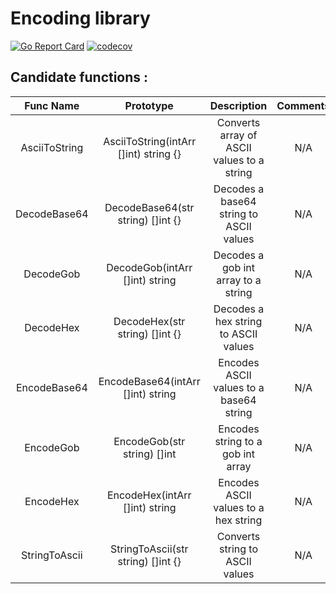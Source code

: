 # Encoding library

[![Go Report Card](https://goreportcard.com/badge/github.com/Eclalang/encoding)](https://goreportcard.com/report/github.com/Eclalang/encoding)
[![codecov](https://codecov.io/gh/Eclalang/encoding/graph/badge.svg?token=YNCIYERVBO)](https://codecov.io/gh/Eclalang/encoding)

## Candidate functions :

|   Func Name   |               Prototype               |                Description                 | Comments |
|:-------------:|:-------------------------------------:|:------------------------------------------:|:--------:|
| AsciiToString | AsciiToString(intArr []int) string {} | Converts array of ASCII values to a string |   N/A    |
| DecodeBase64  |   DecodeBase64(str string) []int {}   |  Decodes a base64 string to ASCII values   |   N/A    |
|   DecodeGob   |    DecodeGob(intArr []int) string     |    Decodes a gob int array to a string     |   N/A    |
|   DecodeHex   |    DecodeHex(str string) []int {}     |    Decodes a hex string to ASCII values    |   N/A    |
| EncodeBase64  |   EncodeBase64(intArr []int) string   |  Encodes ASCII values to a base64 string   |   N/A    |
|   EncodeGob   |      EncodeGob(str string) []int      |     Encodes string to a gob int array      |   N/A    |
|   EncodeHex   |    EncodeHex(intArr []int) string     |    Encodes ASCII values to a hex string    |   N/A    |
| StringToAscii |  StringToAscii(str string) []int {}   |      Converts string to ASCII values       |   N/A    |